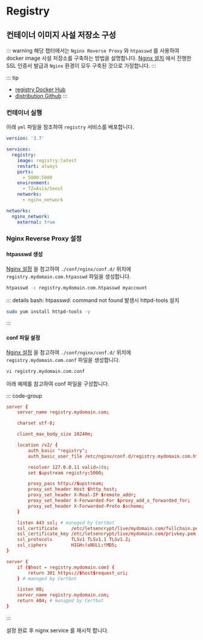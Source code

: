 # Registry

## 컨테이너 이미지 사설 저장소 구성

::: warning
해당 챕터에서는 `Nginx Reverse Proxy` 와 `htpasswd` 를 사용하여 docker image 사설 저장소를 구축하는 방법을 설명합니다. [Nginx 설치](./nginx.md) 에서 진행한 SSL 인증서 발급과 `Nginx` 환경이 모두 구축된 것으로 가정합니다.
:::

::: tip
- [registry Docker Hub](https://hub.docker.com/_/registry)
- [distribution Github](https://github.com/distribution/distribution)
:::

### 컨테이너 실행

아래 `yml` 파일을 참조하여 `registry` 서비스를 배포합니다.

``` yml
version: '3.7'

services:
  registry:
    image: registry:latest
    restart: always
    ports:
      - 5000:5000
    environment:
      - TZ=Asia/Seoul
    networks:
      - nginx_network

networks:
  nginx_network:
    external: true
```

### Nginx Reverse Proxy 설정

#### htpasswd 생성
[Nginx 설정](./nginx.md#directory-structure) 을 참고하여 `./conf/nginx/conf.d/` 위치에 `registry.mydomain.com.htpasswd` 파일을 생성합니다.

``` bash
htpasswd -c registry.mydomain.com.htpasswd myaccount
```

::: details bash: htpasswd: command not found 발생시
httpd-tools 설치
```bash
sudo yum install httpd-tools -y
```
:::

#### conf 파일 설정
[Nginx 설정](./nginx.md#directory-structure) 을 참고하여 `./conf/nginx/conf.d/` 위치에 `registry.mydomain.com.conf` 파일을 생성합니다.

``` bash
vi registry.mydomain.com.conf
```

아래 예제를 참고하여 conf 파일을 구성합니다.

::: code-group
``` conf [registry.mydomain.com.conf]
server {
    server_name registry.mydomain.com;

    charset utf-8;

    client_max_body_size 10240m;

    location /v2/ {
        auth_basic "registry";
        auth_basic_user_file /etc/nginx/conf.d/registry.mydomain.com.htpasswd;

        resolver 127.0.0.11 valid=10s;
    	set $upstream registry:5000;

    	proxy_pass http://$upstream;
        proxy_set_header Host $http_host;
        proxy_set_header X-Real-IP $remote_addr;
        proxy_set_header X-Forwarded-For $proxy_add_x_forwarded_for;
        proxy_set_header X-Forwarded-Proto $scheme;
    }

    listen 443 ssl; # managed by Certbot
    ssl_certificate     /etc/letsencrypt/live/mydomain.com/fullchain.pem; # managed by Certbot
    ssl_certificate_key /etc/letsencrypt/live/mydomain.com/privkey.pem; # managed by Certbot
    ssl_protocols       TLSv1 TLSv1.1 TLSv1.2;
    ssl_ciphers         HIGH:!aNULL:!MD5;
}

server {
    if ($host = registry.mydomain.com) {
        return 301 https://$host$request_uri;
    } # managed by Certbot

    listen 80;
    server_name registry.mydomain.com;
    return 404; # managed by Certbot
}
```
:::

설정 완료 후 nignx service 를 재시작 합니다.
